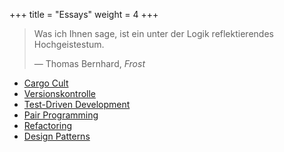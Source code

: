 +++
title = "Essays"
weight = 4
+++

> Was ich Ihnen sage, ist ein unter der Logik reflektierendes Hochgeistestum.
> 
> — Thomas Bernhard, _Frost_

- [Cargo Cult](cargo-cult/)
- [Versionskontrolle](versionskontrolle/)
- [Test-Driven Development](test-driven-development/)
- [Pair Programming](pair-programming/)
- [Refactoring](refactoring/)
- [Design Patterns](design-patterns/)
